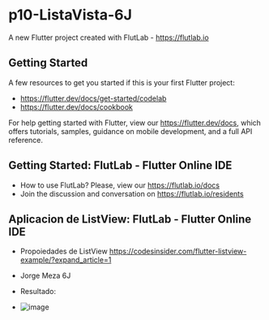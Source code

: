 # p10-ListaVista-6J

A new Flutter project created with FlutLab - https://flutlab.io

## Getting Started

A few resources to get you started if this is your first Flutter project:

- https://flutter.dev/docs/get-started/codelab
- https://flutter.dev/docs/cookbook

For help getting started with Flutter, view our
https://flutter.dev/docs, which offers tutorials,
samples, guidance on mobile development, and a full API reference.

## Getting Started: FlutLab - Flutter Online IDE

- How to use FlutLab? Please, view our https://flutlab.io/docs
- Join the discussion and conversation on https://flutlab.io/residents

## Aplicacion de ListView: FlutLab - Flutter Online IDE

- Propoiedades de ListView https://codesinsider.com/flutter-listview-example/?expand_article=1
- Jorge Meza 6J

- Resultado:
- ![image](https://github.com/JorgeMeza123/p10-Listacard-6J/assets/143548420/34829b86-2a9e-4e98-a909-5831b4605844)

